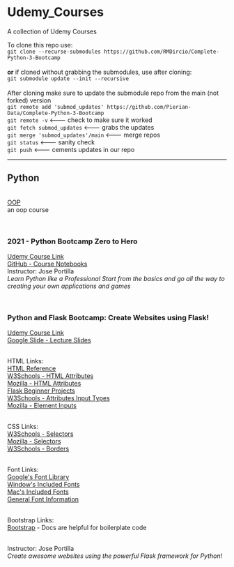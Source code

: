 # Udemy_Courses
A collection of Udemy Courses

To clone this repo use:<br> ```git clone --recurse-submodules https://github.com/RMDircio/Complete-Python-3-Bootcamp``` <br>
<br>**or** if cloned without grabbing the submodules, use after cloning:<br>
```git submodule update --init --recursive```<br>
<br> After cloning make sure to update the submodule repo from the main (not forked) version<br> ```git remote add 'submod_updates' https://github.com/Pierian-Data/Complete-Python-3-Bootcamp```<br>
```git remote -v```  <--- check to make sure it worked<br>
```git fetch submod_updates``` <--- grabs the updates<br>
```git merge 'submod_updates'/main``` <--- merge repos<br>
```git status``` <--- sanity check<br>
```git push``` <--- cements updates in our repo

<hr/>

## **Python**
<br>[OOP](https://github.com/RMDircio/Udemy_Courses/tree/main/Python) <br>
an oop course

<br>

### 2021 - Python Bootcamp Zero to Hero <br>
[Udemy Course Link](https://www.udemy.com/course/complete-python-bootcamp/) <br>
[GitHub - Course Notebooks](https://github.com/Pierian-Data/Complete-Python-3-Bootcamp)
<br>Instructor: Jose Portilla
<br>_Learn Python like a Professional Start from the basics and go all the way to creating your own applications and games_

<br>

### Python and Flask Bootcamp: Create Websites using Flask!
[Udemy Course Link](https://www.udemy.com/course/python-and-flask-bootcamp-create-websites-using-flask/)
<br> [Google Slide - Lecture Slides](https://drive.google.com/drive/folders/1Wqcoqc_FNchzgfJXhiNA-nqH0AzduMzg)

<br>HTML Links:
<br> [HTML Reference](https://developer.mozilla.org/en-US/docs/Web/HTML)
<br> [W3Schools - HTML Attributes]( http://www.w3schools.com/html/html_attributes.asp)
<br> [Mozilla - HTML Attributes](https://developer.mozilla.org/en-US/docs/Web/HTML/Attributes)
<br> [Flask Beginner Projects](https://www.pythonistaplanet.com/wp-content/uploads/2020/03/flask-projects.jpg)
<br> [W3Schools - Attributes Input Types](http://www.w3schools.com/TAGs/att_input_type.asp )
<br> [Mozilla - Element Inputs](https://developer.mozilla.org/en-US/docs/Web/HTML/Element/input)

<br> CSS Links:
<br> [W3Schools - Selectors](http://www.w3schools.com/cssref/css_selectors.asp)
<br> [Mozilla - Selectors](https://developer.mozilla.org/en-US/docs/Learn/CSS/Building_blocks/Selectors)
<br> [W3Schools - Borders](https://www.w3schools.com/css/css_border.asp)

<br> Font Links:
<br> [Google's Font Library](fonts.google.com)
<br> [Window's Included Fonts](https://en.wikipedia.org/wiki/List_of_typefaces_included_with_Microsoft_Windows)
<br> [Mac's Included Fonts](https://en.wikipedia.org/wiki/List_of_typefaces_included_with_macOSfon)
<br> [General Font Information](http://www.cssfontstack.com)

<br> Bootstrap Links:
<br> [Bootstrap](https://getbootstrap.com/) - Docs are helpful for boilerplate code

<br>Instructor: Jose Portilla
<br>_Create awesome websites using the powerful Flask framework for Python!_